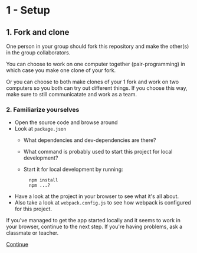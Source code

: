 # 1 - Setup


## 1. Fork and clone

One person in your group should fork this repository and make the other(s) in the group collaborators.

You can choose to work on one computer together (pair-programming) in which case you make one clone of your fork.

Or you can choose to both make clones of your 1 fork and work on two computers so you both can try out different things. If you choose this way, make sure to still communicatate and work as a team.

### 2. Familiarize yourselves

- Open the source code and browse around
- Look at `package.json`
	- What dependencies and dev-dependencies are there?
	- What command is probably used to start this project for local development?
	- Start it for local development by running:

			npm install
			npm ...?

- Have a look at the project in your browser to see what it's all about.
- Also take a look at `webpack.config.js` to see how webpack is configured for this project.

If you've managed to get the app started locally and it seems to work in your browser, continue to the next step. If you're having problems, ask a classmate or teacher.

[Continue](/walkthrough/2-analyze-bundle.md)
